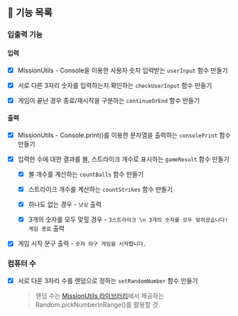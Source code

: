 ## 📌 기능 목록

### 입출력 기능

#### 입력

- [x] MissionUtils - Console을 이용한 사용자 숫자 입력받는 `userInput` 함수 만들기

- [x] 서로 다른 3자리 숫자를 입력하는지 확인하는 `checkUserInput` 함수 만들기

- [x] 게임이 끝난 경우 종료/재시작을 구분하는 `continueOrEnd` 함수 만들기

#### 출력

- [x] MissionUtils - Console.print()를 이용한 문자열을 출력하는 `consolePrint` 함수 만들기

- [x] 입력한 수에 대한 결과를 볼, 스트라이크 개수로 표시하는 `gameResult` 함수 만들기

  - [x] 볼 개수를 계산하는 `countBalls` 함수 만들기

  - [x] 스트라이크 개수를 계산하는 `countStrikes` 함수 만들기

  - [x] 하나도 없는 경우 - `낫싱` 출력

  - [x] 3개의 숫자를 모두 맞힐 경우 - `3스트라이크 \n 3개의 숫자를 모두 맞히셨습니다! 게임 종료` 출력

- [x] 게임 시작 문구 출력 - `숫자 야구 게임을 시작합니다.`

### 컴퓨터 수

- [x] 서로 다른 3자리 수를 랜덤으로 정하는 `setRandomNumber` 함수 만들기

  > 랜덤 수는 [MissionUtils 라이브러리](https://github.com/woowacourse-projects/javascript-mission-utils#mission-utils)에서 제공하는 Random.pickNumberInRange()를 활용할 것
